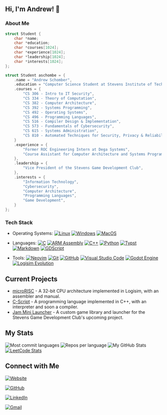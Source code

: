 ## Hi, I'm Andrew! 👋

### About Me

<!-- - Computer Science Student at Stevens Institute of Technology
- CS382 and CS392 Course Assistant
- Vice President of the Stevens Game Development Club -->

```c
struct Student {
    char *name;
    char *education;
    char *courses[1024];
    char *experience[1024];
    char *leadership[1024];
    char *interests[1024];
};

struct Student aschombe = {
    .name = "Andrew Schomber",
    .education = "Computer Science Student at Stevens Institute of Technology",
    .courses = {
        "CS 306 - Intro to IT Security",
        "CS 334 - Theory of Computation",
        "CS 382 - Computer Architecture",
        "CS 392 - Systems Programming",
        "CS 492 - Operating Systems",
        "CS 496 - Programming Languages",
        "CS 516 - Compiler Design & Implementation",
        "CS 573 - Fundamentals of Cybersecurity",
        "CS 615 - Systems Administration",
        "CS 810 - Automated Techniques for Security, Privacy & Reliability",
    }
    .experience = {
        "Former ROC Engineering Intern at Dega Systems",
        "Course Assistant for Computer Architecture and Systems Programming Courses",
    },
    .leadership = {
        "Vice President of the Stevens Game Development Club",
    },
    .interests = {
        "Information Technology",
        "Cybersecurity",
        "Computer Architecture",
        "Programming Languages",
        "Game Development",
    }
};
```

### Tech Stack
- Operating Systems:
    [![Linux](https://img.shields.io/badge/-Linux-333333?style=flat&logo=linux)](https://www.linux.org/)
    [![Windows](https://custom-icon-badges.demolab.com/badge/Windows-333333?logo=windows&logoColor=white)](https://www.microsoft.com/en-us/windows)
    [![MacOS](https://img.shields.io/badge/-MacOS-333333?style=flat&logo=apple)](https://www.apple.com/macos)

- Languages:
    [![C](https://img.shields.io/badge/-C-333333?style=flat&logo=c)](https://www.gnu.org/software/gnu-c-manual/)
    [![ARM Assembly](https://img.shields.io/badge/-ARM_Assembly-333333?style=flat&logo=ARM)](https://developer.arm.com/documentation/107829/0200/Assembly-language-basics)
    [![C++](https://img.shields.io/badge/-C++-333333?logo=cplusplus&logoColor=blue)](https://isocpp.org/)
    [![Python](https://img.shields.io/badge/-Python-333333?style=flat&logo=python)](https://www.python.org)
    [![Typst](https://img.shields.io/badge/-Typst-333333?style=flat&logo=Typst)](https://typst.app/)
    [![Markdown](https://img.shields.io/badge/-Markdown-333333?style=flat&logo=markdown)](https://www.markdownguide.org/)
    [![GDScript](https://img.shields.io/badge/-GDScript-333333?style=flat&logo=godotengine)](https://docs.godotengine.org/en/stable/tutorials/scripting/gdscript/gdscript_basics.html)
    
- Tools:
    [![Neovim](https://img.shields.io/badge/-Neovim-333333?style=flat&logo=neovim)](https://neovim.io/)
    [![Git](https://img.shields.io/badge/-Git-333333?style=flat&logo=git)](https://git-scm.com/)
    [![GitHub](https://img.shields.io/badge/-GitHub-333333?style=flat&logo=github)](https://github.com/)
    [![Visual Studio Code](https://custom-icon-badges.demolab.com/badge/VSCode-333333.svg?logo=vsc)](https://code.visualstudio.com/)
    [![Godot Engine](https://img.shields.io/badge/-Godot_Engine-333333?style=flat&logo=godotengine)](https://godotengine.org/)
    [![Logisim Evolution](https://img.shields.io/badge/-Logisim--Evolution-333333?style=flat&logo=logisim-evolution)](https://github.com/logisim-evolution/logisim-evolution)

## Current Projects
- [microRISC](https://github.com/aschombe/microRISC) - A 32-bit CPU architecture implemented in Logisim, with an assembler and manual.
- [C-Script](https://github.com/aschombe/C-Script) - A programming language implemented in C++, with an interpreter and soon a compiler.
- [Jam Mini Launcher](https://github.com/aschombe/jam-mini-launcher) - A custom game library and launcher for the Stevens Game Development Club's upcoming project.

## My Stats
![Most commit languages](https://github-profile-summary-cards.vercel.app/api/cards/most-commit-language?username=aschombe&theme=nord_dark)
![Repos per language](https://github-profile-summary-cards.vercel.app/api/cards/repos-per-language?username=aschombe&theme=nord_dark)
![My GitHub Stats](https://github-profile-summary-cards.vercel.app/api/cards/profile-details?username=aschombe&theme=nord_dark)
[![LeetCode Stats](https://leetcard.jacoblin.cool/aschombe)](https://leetcode.com/aschombe)

## Connect with Me

[![Website](https://img.shields.io/badge/Website-aschombe.github.io-333333?logo=Firefox&logoColor=orange)](https://aschombe.github.io)

[![GitHub](https://img.shields.io/badge/GitHub-aschombe-333333?logo=github)](https://github.com/aschombe)

[![LinkedIn](https://custom-icon-badges.demolab.com/badge/LinkedIn-andrew--schomber-333333?logo=linkedin-white)](https://www.linkedin.com/in/andrew-schomber/)

[![Gmail](https://img.shields.io/badge/Gmail-aschombe%40stevens.edu-333333?logo=gmail)](mailto:aschombe@stevens.edu)